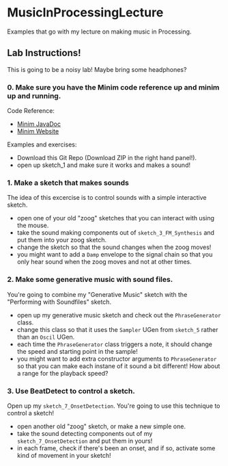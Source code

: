 MusicInProcessingLecture
========================

Examples that go with my lecture on making music in Processing.

## Lab Instructions!

This is going to be a noisy lab! Maybe bring some headphones?

### 0. Make sure you have the Minim code reference up and minim up and running.

Code Reference:

- [Minim JavaDoc](http://code.compartmental.net/minim/javadoc/)
- [Minim Website](http://code.compartmental.net/minim/)

Examples and exercises:

- Download this Git Repo (Download ZIP in the right hand panel!).
- open up sketch_1 and make sure it works and makes a sound!

### 1. Make a sketch that makes sounds

The idea of this excercise is to control sounds with a simple interactive sketch.

- open one of your old "zoog" sketches that you can interact with using the mouse.
- take the sound making components out of `sketch_3_FM_Synthesis` and put them into your zoog sketch.
- change the sketch so that the sound changes when the zoog moves!
- you might want to add a `Damp` envelope to the signal chain so that you only hear sound when the zoog moves and not at other times. 

### 2. Make some generative music with sound files.

You're going to combine my "Generative Music" sketch with the "Performing with Soundfiles" sketch. 

- open up my generative music sketch and check out the `PhraseGenerator` class.
- change this class so that it uses the `Sampler` UGen from `sketch_5` rather than an `Oscil` UGen.
- each time the `PhraseGenerator` class triggers a note, it should change the speed and starting point in the sample!
- you might want to add extra constructor arguments to `PhraseGenerator` so that you can make each instane of it sound a bit different! How about a range for the playback speed?

### 3. Use BeatDetect to control a sketch.

Open up my `sketch_7_OnsetDetection`. You're going to use this technique to control a sketch!

- open another old "zoog" sketch, or make a new simple one.
- take the sound detecting components out of my `sketch_7_OnsetDetection` and put them in yours!
- in each frame, check if there's been an onset, and if so, activate some kind of movement in your sketch!